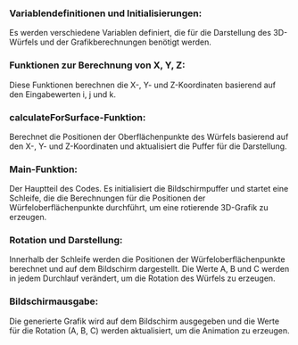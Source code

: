 ### Variablendefinitionen und Initialisierungen:
Es werden verschiedene Variablen definiert, die für die Darstellung des 3D-Würfels und der Grafikberechnungen benötigt werden.

### Funktionen zur Berechnung von X, Y, Z:
Diese Funktionen berechnen die X-, Y- und Z-Koordinaten basierend auf den Eingabewerten i, j und k.

### calculateForSurface-Funktion:
Berechnet die Positionen der Oberflächenpunkte des Würfels basierend auf den X-, Y- und Z-Koordinaten und aktualisiert die Puffer für die Darstellung.

### Main-Funktion:
Der Hauptteil des Codes. Es initialisiert die Bildschirmpuffer und startet eine Schleife, die die Berechnungen für die Positionen der Würfeloberflächenpunkte durchführt, um eine rotierende 3D-Grafik zu erzeugen.

### Rotation und Darstellung:
Innerhalb der Schleife werden die Positionen der Würfeloberflächenpunkte berechnet und auf dem Bildschirm dargestellt. Die Werte A, B und C werden in jedem Durchlauf verändert, um die Rotation des Würfels zu erzeugen.

### Bildschirmausgabe:
Die generierte Grafik wird auf dem Bildschirm ausgegeben und die Werte für die Rotation (A, B, C) werden aktualisiert, um die Animation zu erzeugen.
